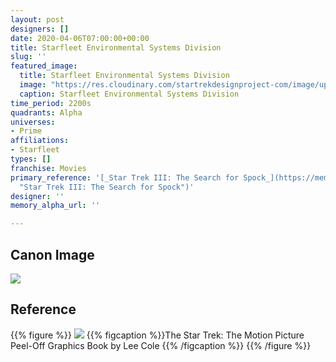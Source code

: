 ```yaml
---
layout: post
designers: []
date: 2020-04-06T07:00:00+00:00
title: Starfleet Environmental Systems Division
slug: ''
featured_image:
  title: Starfleet Environmental Systems Division
  image: "https://res.cloudinary.com/startrekdesignproject-com/image/upload/v1586199344/StarfleetEnviromentalSystemsDiv.png"
  caption: Starfleet Environmental Systems Division
time_period: 2200s
quadrants: Alpha
universes:
- Prime
affiliations:
- Starfleet
types: []
franchise: Movies
primary_reference: '[_Star Trek III: The Search for Spock_](https://memory-alpha.fandom.com/wiki/Star_Trek_III:_The_Search_for_Spock
  "Star Trek III: The Search for Spock")'
designer: ''
memory_alpha_url: ''

---
```

## Canon Image

![](https://res.cloudinary.com/startrekdesignproject-com/image/upload/v1567544720/StarfleetDivisions2.jpg)

## Reference

{{% figure %}}
![](https://res.cloudinary.com/startrekdesignproject-com/image/upload/v1586199344/StarfleetEnvironmentalSystemsDiv_Ref.jpg) {{% figcaption %}}The Star Trek: The Motion Picture Peel-Off Graphics Book by Lee Cole {{% /figcaption %}} {{% /figure %}}